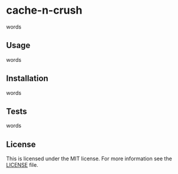 cache-n-crush
=============

words

Usage
-----

words

Installation
------------

words

Tests
-----

words

License
-------

This is licensed under the MIT license. For more information see the [LICENSE](LICENSE) file.
